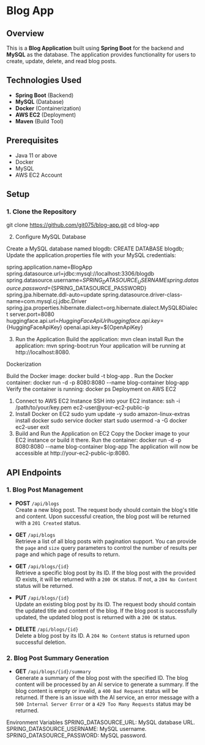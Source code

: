 # Blog App

## Overview

This is a **Blog Application** built using **Spring Boot** for the backend and **MySQL** as the database. The application provides functionality for users to create, update, delete, and read blog posts.
## Technologies Used

- **Spring Boot** (Backend)
- **MySQL** (Database)
- **Docker** (Containerization)
- **AWS EC2** (Deployment)
- **Maven** (Build Tool)

## Prerequisites

- Java 11 or above
- Docker
- MySQL
- AWS EC2 Account

## Setup

### 1. Clone the Repository

git clone https://github.com/git075/blog-app.git
cd blog-app

2. Configure MySQL Database

Create a MySQL database named blogdb:
CREATE DATABASE blogdb;
Update the application.properties file with your MySQL credentials:

spring.application.name=BlogApp
spring.datasource.url=jdbc:mysql://localhost:3306/blogdb
spring.datasource.username=${SPRING_DATASOURCE_USERNAME}
spring.datasource.password=${SPRING_DATASOURCE_PASSWORD}
spring.jpa.hibernate.ddl-auto=update
spring.datasource.driver-class-name=com.mysql.cj.jdbc.Driver
spring.jpa.properties.hibernate.dialect=org.hibernate.dialect.MySQL8Dialect
server.port=8080
huggingface.api.url=${HuggingFaceApiUrl}
huggingface.api.key=${HuggingFaceApiKey}
openai.api.key=${OpenApiKey}

3. Run the Application
Build the application:
mvn clean install
Run the application:
mvn spring-boot:run
Your application will be running at http://localhost:8080.

Dockerization

Build the Docker image:
docker build -t blog-app .
Run the Docker container:
docker run -d -p 8080:8080 --name blog-container blog-app
Verify the container is running:
docker ps
Deployment on AWS EC2
1. Connect to AWS EC2 Instance
SSH into your EC2 instance:
ssh -i /path/to/your/key.pem ec2-user@your-ec2-public-ip
2. Install Docker on EC2
sudo yum update -y
sudo amazon-linux-extras install docker
sudo service docker start
sudo usermod -a -G docker ec2-user
exit
3. Build and Run the Application on EC2
Copy the Docker image to your EC2 instance or build it there.
Run the container:
docker run -d -p 8080:8080 --name blog-container blog-app
The application will now be accessible at http://your-ec2-public-ip:8080.

## API Endpoints

### 1. Blog Post Management

- **POST** `/api/blogs`  
  Create a new blog post. The request body should contain the blog's title and content. Upon successful creation, the blog post will be returned with a `201 Created` status.

- **GET** `/api/blogs`  
  Retrieve a list of all blog posts with pagination support. You can provide the `page` and `size` query parameters to control the number of results per page and which page of results to return.

- **GET** `/api/blogs/{id}`  
  Retrieve a specific blog post by its ID. If the blog post with the provided ID exists, it will be returned with a `200 OK` status. If not, a `204 No Content` status will be returned.

- **PUT** `/api/blogs/{id}`  
  Update an existing blog post by its ID. The request body should contain the updated title and content of the blog. If the blog post is successfully updated, the updated blog post is returned with a `200 OK` status.

- **DELETE** `/api/blogs/{id}`  
  Delete a blog post by its ID. A `204 No Content` status is returned upon successful deletion.

### 2. Blog Post Summary Generation

- **GET** `/api/blogs/{id}/summary`  
  Generate a summary of the blog post with the specified ID. The blog content will be processed by an AI service to generate a summary. If the blog content is empty or invalid, a `400 Bad Request` status will be returned. If there is an issue with the AI service, an error message with a `500 Internal Server Error` or a `429 Too Many Requests` status may be returned.


Environment Variables
SPRING_DATASOURCE_URL: MySQL database URL.
SPRING_DATASOURCE_USERNAME: MySQL username.
SPRING_DATASOURCE_PASSWORD: MySQL password.
